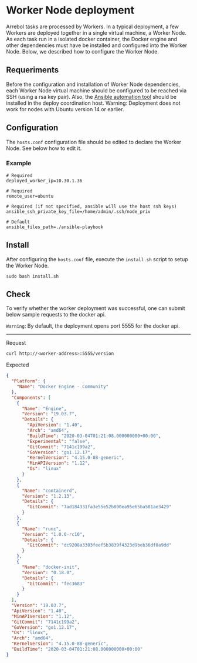# Worker Node deployment

Arrebol tasks are processed by Workers. In a typical deployment, a few Workers are deployed together in a single virtual machine, a Worker Node. As each task run in a isolated docker container, the Docker engine and other dependencies must have be installed and configured into the Worker Node. Below, we described how to configure the Worker Node.

## Requeriments

Before the configuration and installation of Worker Node dependencies, each Worker Node virtual machine should be configured to be reached via SSH (using a rsa key pair). Also, the [Ansible automation tool](https://www.ansible.com/) should be installed in the deploy coordination host.
Warning: Deployment does not work for nodes with Ubuntu version 14 or earlier.

## Configuration

The `hosts.conf` configuration file should be edited to declare the Worker Node. See below how to edit it.

### Example
```
# Required
deployed_worker_ip=10.30.1.36

# Required
remote_user=ubuntu

# Required (if not specified, ansible will use the host ssh keys)
ansible_ssh_private_key_file=/home/admin/.ssh/node_priv

# Default
ansible_files_path=./ansible-playbook
```

## Install

After configuring the `hosts.conf` file, execute the `install.sh` script to setup the Worker Node.

  ```
  sudo bash install.sh
  ```

## Check 

To verify whether the worker deployment was successful, one can submit below sample requests to the docker api.

`Warning`: By default, the deployment opens port 5555 for the docker api.

---
Request
```bash
curl http://<worker-address>:5555/version
```

Expected
```json
{
  "Platform": {
    "Name": "Docker Engine - Community"
  },
  "Components": [
    {
      "Name": "Engine",
      "Version": "19.03.7",
      "Details": {
        "ApiVersion": "1.40",
        "Arch": "amd64",
        "BuildTime": "2020-03-04T01:21:08.000000000+00:00",
        "Experimental": "false",
        "GitCommit": "7141c199a2",
        "GoVersion": "go1.12.17",
        "KernelVersion": "4.15.0-88-generic",
        "MinAPIVersion": "1.12",
        "Os": "linux"
      }
    },
    {
      "Name": "containerd",
      "Version": "1.2.13",
      "Details": {
        "GitCommit": "7ad184331fa3e55e52b890ea95e65ba581ae3429"
      }
    },
    {
      "Name": "runc",
      "Version": "1.0.0-rc10",
      "Details": {
        "GitCommit": "dc9208a3303feef5b3839f4323d9beb36df0a9dd"
      }
    },
    {
      "Name": "docker-init",
      "Version": "0.18.0",
      "Details": {
        "GitCommit": "fec3683"
      }
    }
  ],
  "Version": "19.03.7",
  "ApiVersion": "1.40",
  "MinAPIVersion": "1.12",
  "GitCommit": "7141c199a2",
  "GoVersion": "go1.12.17",
  "Os": "linux",
  "Arch": "amd64",
  "KernelVersion": "4.15.0-88-generic",
  "BuildTime": "2020-03-04T01:21:08.000000000+00:00"
}
```
